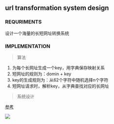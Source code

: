 ## url transformation system design

### REQURIMENTS

设计一个海量的长短网址转换系统


### IMPLEMENTATION

> 算法

1. 为每个长网址生成一个key，用字典保存映射关系
2. 短网址的规则为：domin + key
3. key的生成规则为：从62个字符中随机选择n个字符
4. 短网址请求时，解析key，从字典查找对应的长网址

> 系统设计

[参考](https://www.educative.io/collection/page/5668639101419520/5649050225344512/5668600916475904)

![](blogimage.ponymew.com/liam/long-2-short-url.png)





